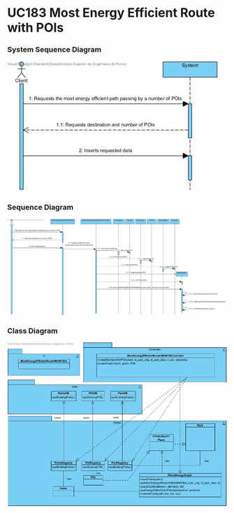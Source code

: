 # **UC183 Most Energy Efficient Route with POIs**

### System Sequence Diagram

![UC183-SSD.png](UC183-SSD.jpg)

### Sequence Diagram

![UC183-SD.png](UC183-SD.jpg)

### Class Diagram

![UC183-CD.png](UC183-CD.jpg)